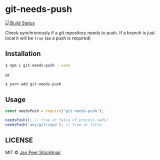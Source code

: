 # git-needs-push

[![Build Status](https://travis-ci.org/JPeer264/node-git-needs-push.svg?branch=master)](https://travis-ci.org/JPeer264/node-git-needs-push)

Check synchronously if a git repository needs to push. If a branch is just local it will be `true` (as a push is required)

## Installation

```sh
$ npm i git-needs-push --save
```
or
```sh
$ yarn add git-needs-push
```

## Usage

```js
const needsPush = require('git-needs-push');

needsPush(); // true or false of process.cwd()
needsPush('any/git/repo'); // true or false
```

## LICENSE

MIT © [Jan Peer Stöcklmair](https://www.jpeer.at)
